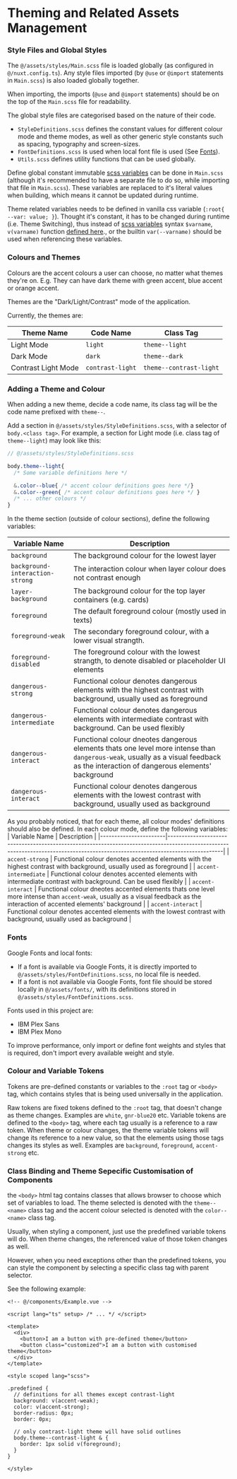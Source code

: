 Theming and Related Assets Management
==

### Style Files and Global Styles

The `@/assets/styles/Main.scss` file is loaded globally (as configured in `@/nuxt.config.ts`).
Any style files imported (by `@use` or `@import` statements in `Main.scss`) is also loaded globally together.

When importing, the imports (`@use` and `@import` statements) should be on the top of the `Main.scss` file for readability.

The global style files are categorised based on the nature of their code.

* `StyleDefinitions.scss` defines the constant values for different colour mode and theme modes, as well as other generic style constants such as spacing, typography and screen-sizes.
* `FontDefinitions.scss` is used when local font file is used (See [Fonts](#fonts)).
* `Utils.scss` defines utility functions that can be used globally.

Define global constant immutable [scss variables](https://sass-lang.com/documentation/variables/) can be done in `Main.scss` (although it's recommended to have a separate file to do so, while importing that file in `Main.scss`). These variables are replaced to it's literal values when building, which means it cannot be updated during runtime.

Theme related variables needs to be defined in vanilla css variable (`:root{ --var: value; }`). Thought it's constant, it has to be changed during runtime (i.e. Theme Switching), thus instead of [scss variables](https://sass-lang.com/documentation/variables/) syntax `$varname`, `v(varname)` function [defined here]("/assets/styles/Utils.scss")., or the builtin `var(--varname)` should be used when referencing these variables.

### Colours and Themes

Colours are the accent colours a user can choose, no matter what themes they're on. E.g. They can have dark theme with green accent, blue accent or orange accent.

Themes are the "Dark/Light/Contrast" mode of the application.

Currently, the themes are:

| Theme Name          | Code Name        | Class Tag               |
| ------------------- | ---------------- | ----------------------- |
| Light Mode          | `light`          | `theme--light`          |
| Dark Mode           | `dark`           | `theme--dark`           |
| Contrast Light Mode | `contrast-light` | `theme--contrast-light` |

### Adding a Theme and Colour

When adding a new theme, decide a code name, its class tag will be the code name prefixed with `theme--`.

Add a section in `@/assets/styles/StyleDefinitions.scss`, with a selector of `body.<class tag>`. For example, a section for Light mode (i.e. class tag of `theme--light`) may look like this:

```scss
// @/assets/styles/StyleDefinitions.scss

body.theme--light{
  /* Some variable definitions here */

  &.color--blue{ /* accent colour definitions goes here */}
  &.color--green{ /* accent colour definitions goes here */ }
  /* ... other colours */
}
```

In the theme section (outside of colour sections), define the following variables:

| Variable Name                   | Description                                                                                                                                                                        |
|---------------------------------|------------------------------------------------------------------------------------------------------------------------------------------------------------------------------------|
| `background`                    | The background colour for the lowest layer                                                                                                                                         |
| `background-interaction-strong` | The interaction colour when layer colour does not contrast enough                                                                                                                  |
| `layer-background`              | The background colour for the top layer containers (e.g. cards)                                                                                                                    |
| `foreground`                    | The default foreground colour (mostly used in texts)                                                                                                                               |
| `foreground-weak`               | The secondary foreground colour, with a lower visual strangth.                                                                                                                     |
| `foreground-disabled`           | The foreground colour with the lowest strangth, to denote disabled or placeholder UI elements                                                                                      |
| `dangerous-strong`              | Functional colour denotes dangerous elements with the highest contrast with background, usually used as foreground                                                                 |
| `dangerous-intermediate`        | Functional colour denotes dangerous elements with intermediate contrast with background. Can be used flexibly                                                                      |
| `dangerous-interact`            | Functional colour dneotes dangerous elements thats one level more intense than `dangerous-weak`, usually as a visual feedback as the interaction of dangerous elements' background |
| `dangerous-interact`            | Functional colour denotes dangerous elements with the lowest contrast with background, usually used as background                                                                  |

As you probably noticed, that for each theme, all colour modes' definitions should also be defined.
In each colour mode, define the following variables: 
| Variable Name         | Description                                                                                                                                                                   |
|-----------------------|-------------------------------------------------------------------------------------------------------------------------------------------------------------------------------|
| `accent-strong`       | Functional colour denotes accented elements with the highest contrast with background, usually used as foreground                                                             |
| `accent-intermediate` | Functional colour denotes accented elements with intermediate contrast with background. Can be used flexibly                                                                  |
| `accent-interact`     | Functional colour dneotes accented elements thats one level more intense than `accent-weak`, usually as a visual feedback as the interaction of accented elements' background |
| `accent-interact`     | Functional colour denotes accented elements with the lowest contrast with background, usually used as background                                                              |

### Fonts

Google Fonts and local fonts:

* If a font is available via Google Fonts, it is directly imported to `@/assets/styles/FontDefinitions.scss`, no local file is needed.
* If a font is not available via Google Fonts, font file should be stored locally in `@/assets/fonts/`, with its definitions stored in `@/assets/styles/FontDefinitions.scss`.

Fonts used in this project are:

* IBM Plex Sans
* IBM Plex Mono

To improve performance, only import or define font weights and styles that is required, don't import every available weight and style.

### Colour and Variable Tokens

Tokens are pre-defined constants or variables to the `:root` tag or `<body>` tag, which contains styles that is being used universally in the application.

Raw tokens are fixed tokens defined to the `:root` tag, that doesn't change as theme changes. Examples are `white`, `gnr-blue20` etc.
Variable tokens are defined to the `<body>` tag, where each tag usually is a reference to a raw token. When theme or colour changes, the theme variable tokens will change its reference to a new value, so that the elements using those tags changes its styles as well. Examples are `background`, `foreground`, `accent-strong` etc.

### Class Binding and Theme Sepecific Customisation of Components

the `<body>` html tag contains classes that allows browser to choose which set of variables to load.
The theme selected is denoted with the `theme--<name>` class tag and the accent colour selected is denoted with the `color--<name>` class tag.

Usually, when styling a component, just use the predefined variable tokens will do. When theme changes, the referenced value of those token changes as well.

However, when you need exceptions other than the predefined tokens, you can style the component by selecting a specific class tag with parent selector.

See the following example:

```vue
<!-- @/components/Example.vue -->

<script lang="ts" setup> /* ... */ </script>

<template>
  <div>
    <button>I am a button with pre-defined theme</button>
    <button class="customized">I am a button with customised theme</button>
  </div>
</template>

<style scoped lang="scss">

.predefined {
  // definitions for all themes except contrast-light
  background: v(accent-weak);
  color: v(accent-strong);
  border-radius: 0px;
  border: 0px;

  // only contrast-light theme will have solid outlines
  body.theme--contrast-light & {
    border: 1px solid v(foreground);
  }
}

</style>
```
